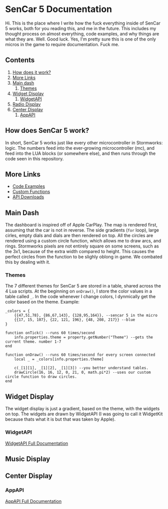 # SenCar 5 Documentation
Hi. This is the place where I write how the fuck everything inside of SenCar 5 works, both for you reading this, and me in the future. This includes my thought process on almost everything, code examples, and why things are what they are. Well. Good luck. Yes, I'm pretty sure this is one of the only micros in the game to require documentation. Fuck me.

## Contents
1. [How does it work?](#how-does-sencar-5-work)
2. [More Links](#more-links)
3. [Main dash](#main-dash)
    1. [Themes](#themes)
4. [Widget Display](#widget-display)
    1. [WidgetAPI](#widgetapi)
5. [Radio Display](#radio-display)
6. [Center Display](#center-display)
    1. [AppAPI](#appapi)

## How does SenCar 5 work?
In short, SenCar 5 works just like every other microcontroller in Stormworks: logic. The numbers feed into the ever-growing microcontroller (mc), and feed into the LUA blocks (or somewhere else), and then runs through the code seen in this repository. 

## More Links
- [Code Examples](examples.md)
- [Custom Functions](functions.md)
- [API Downloads](apis/downloads.md)

## Main Dash
The dashboard is inspired off of Apple CarPlay. The map is rendered first, assuming that the car is not in reverse. The side gradients (`for` loop), large cirles, empty dials and dials are then rendered on top. All the circles are rendered using a custom circle function, which allows me to draw arcs, and rings. Stormworks pixels are not entirely square on some screens, such as the 3x1, because of the extra width compared to height. This causes the perfect circles from the function to be slighly oblong in game. We combated this by dealing with it.

### Themes
The 7 different themes for SenCar 5 are stored in a table, shared across the 4 Lua scripts. At the beginning on `onDraw()`, I store the color values in a table called `_`. In the code whenever I change colors, I dynmically get the color based on the theme. Example:

    _colors = {
        {{47,51,78}, {86,67,143}, {128,95,164}}, --sencar 5 in the micro
        {{17, 15, 107}, {22, 121, 196}, {48, 208, 217}} --blue
    }
    
    function onTick() --runs 60 times/second
        info.properties.theme = property.getNumber("Theme") --gets the current theme. number 1-7
    end
    
    function onDraw() --runs 60 times/second for every screen connected
        local _ = _colors[info.properties.theme]
        
        c(_[1][1], _[1][2], _[1][3]) --you better understand tables.
        drawCircle(16, 16, 12, 0, 21, 0, math.pi*2) --uses our custom circle function to draw circles.
    end
        

## Widget Display
The widget display is just a gradient, based on the theme, with the widgets on top. The widgets are drawn by WidgetAPI (I was going to call it WidgetKit because thats what it is but that was taken by Apple).

### WidgetAPI
[WidgetAPI Full Documentation](/docs/apis/widgetapi.md)

## Music Display

## Center Display

### AppAPI
[AppAPI Full Documentation](/docs/apis/appapi.md)
